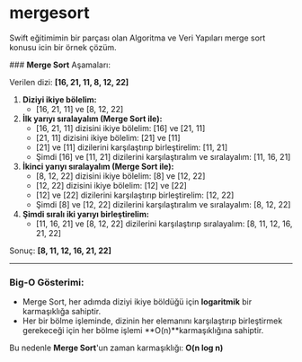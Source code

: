 # mergesort
Swift eğitimimin bir parçası olan Algoritma ve Veri Yapıları merge sort konusu icin bir örnek çözüm.

### **Merge Sort** Aşamaları:

Verilen dizi: **[16, 21, 11, 8, 12, 22]**

1. **Diziyi ikiye bölelim:**
    - [16, 21, 11] ve [8, 12, 22]
2. **İlk yarıyı sıralayalım (Merge Sort ile):**
    - [16, 21, 11] dizisini ikiye bölelim: [16] ve [21, 11]
    - [21, 11] dizisini ikiye bölelim: [21] ve [11]
    - [21] ve [11] dizilerini karşılaştırıp birleştirelim: [11, 21]
    - Şimdi [16] ve [11, 21] dizilerini karşılaştıralım ve sıralayalım: [11, 16, 21]
3. **İkinci yarıyı sıralayalım (Merge Sort ile):**
    - [8, 12, 22] dizisini ikiye bölelim: [8] ve [12, 22]
    - [12, 22] dizisini ikiye bölelim: [12] ve [22]
    - [12] ve [22] dizilerini karşılaştırıp birleştirelim: [12, 22]
    - Şimdi [8] ve [12, 22] dizilerini karşılaştıralım ve sıralayalım: [8, 12, 22]
4. **Şimdi sıralı iki yarıyı birleştirelim:**
    - [11, 16, 21] ve [8, 12, 22] dizilerini karşılaştırıp sıralayalım: [8, 11, 12, 16, 21, 22]

Sonuç: **[8, 11, 12, 16, 21, 22]**

---

### **Big-O Gösterimi:**

- Merge Sort, her adımda diziyi ikiye böldüğü için **logaritmik** bir karmaşıklığa sahiptir.
- Her bir bölme işleminde, dizinin her elemanını karşılaştırıp birleştirmek gerekeceği için her bölme işlemi **O(n)**karmaşıklığına sahiptir.

Bu nedenle **Merge Sort**'un zaman karmaşıklığı: **O(n log n)**
